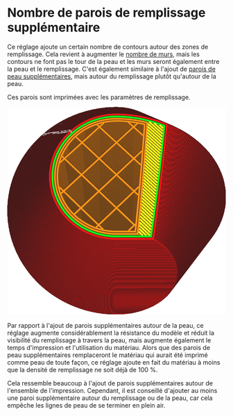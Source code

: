 Nombre de parois de remplissage supplémentaire
====
Ce réglage ajoute un certain nombre de contours autour des zones de remplissage. Cela revient à augmenter le [nombre de murs](../shell/wall_line_count.md), mais les contours ne font pas le tour de la peau et les murs seront également entre la peau et le remplissage. C'est également similaire à l'ajout de [parois de peau supplémentaires](../top_bottom/skin_outline_count.md), mais autour du remplissage plutôt qu'autour de la peau.

Ces parois sont imprimées avec les paramètres de remplissage.

![Deux murs supplémentaires autour du remplissage](../../../articles/images/infill_wall_line_count.png)

Par rapport à l'ajout de parois supplémentaires autour de la peau, ce réglage augmente considérablement la résistance du modèle et réduit la visibilité du remplissage à travers la peau, mais augmente également le temps d'impression et l'utilisation du matériau. Alors que des parois de peau supplémentaires remplaceront le matériau qui aurait été imprimé comme peau de toute façon, ce réglage ajoute en fait du matériau à moins que la densité de remplissage ne soit déjà de 100 %.

Cela ressemble beaucoup à l'ajout de parois supplémentaires autour de l'ensemble de l'impression. Cependant, il est conseillé d'ajouter au moins une paroi supplémentaire autour du remplissage ou de la peau, car cela empêche les lignes de peau de se terminer en plein air.
